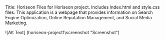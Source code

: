 Title: Horiseon
Files for Horiseon project. Includes index.html and style.css files. This application is a webpage that provides information on Search Engine Optimization, Online Reputation Management, and Social Media Marketing.

![Alt Text] (horiseon-project1\screenshot "Screenshot")